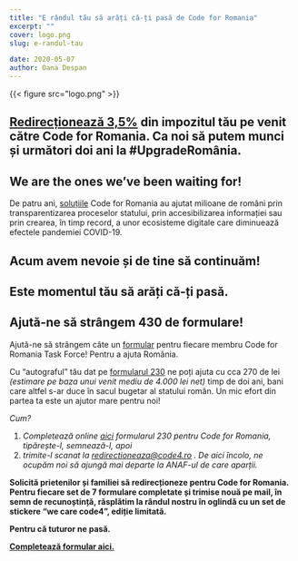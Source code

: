 ```yaml
---
title: "E rândul tău să arăți că-ți pasă de Code for Romania"
excerpt: ""
cover: logo.png
slug: e-randul-tau

date: 2020-05-07
author: Oana Despan
---
```


{{< figure src="logo.png" >}}

## [Redirecționează 3,5%](https://redirectioneaza.ro/code-for-romania/doilasuta) din impozitul tău pe venit către Code for Romania. Ca noi să putem munci și următori doi ani la #UpgradeRomânia.
## We are the ones we’ve been waiting for!

De patru ani, [soluțiile](https://code4.ro/ro/apps/) Code for Romania au ajutat milioane de români prin transparentizarea proceselor statului, prin accesibilizarea informației sau prin crearea, în timp record, a unor ecosisteme digitale care diminuează efectele pandemiei COVID-19. 

## Acum avem nevoie și de tine să continuăm!
## Este momentul tău să arăți că-ți pasă.
## Ajută-ne să strângem 430 de formulare!

Ajută-ne să strângem câte un [formular](https://redirectioneaza.ro/code-for-romania/doilasuta) pentru fiecare membru Code for Romania Task Force!
Pentru a ajuta România.

Cu “autograful” tău dat pe [formularul 230](https://redirectioneaza.ro/code-for-romania/doilasuta) ne poți ajuta cu cca 270 de lei *(estimare pe baza unui venit mediu de 4.000 lei net)*  timp de doi ani, bani care altfel s-ar duce în sacul bugetar al statului român. Un mic efort din partea ta este un ajutor mare pentru noi!

*Cum?*

1. *Completează online [aici](https://redirectioneaza.ro/code-for-romania/doilasuta) formularul 230 pentru Code for Romania, tipărește-l, semnează-l, apoi*
2. *trimite-l scanat la redirectioneaza@code4.ro . De aici încolo, ne ocupăm noi să ajungă mai departe la ANAF-ul de care aparții.*

**Solicită prietenilor și familiei să redirecționeze pentru Code for Romania.**
**Pentru fiecare set de 7 formulare completate și trimise nouă pe mail, în semn de recunoștință, răsplătim la rândul nostru în oglindă cu un set de stickere “we care code4”, ediție limitată.**

**Pentru că tuturor ne pasă.**

**[Completează formular aici.](https://redirectioneaza.ro/code-for-romania/doilasuta)**




